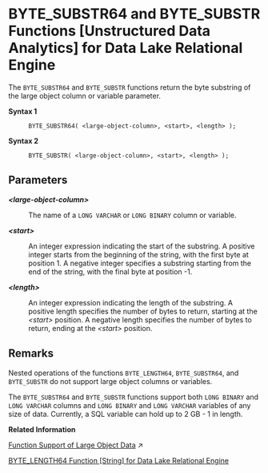 <!-- loioa604206f84f2101583baba4af8324641 -->

# BYTE\_SUBSTR64 and BYTE\_SUBSTR Functions \[Unstructured Data Analytics\] for Data Lake Relational Engine

The `BYTE_SUBSTR64` and `BYTE_SUBSTR` functions return the byte substring of the large object column or variable parameter.




<dl>
<dt><b>

Syntax 1

</b></dt>
<dd>

```
BYTE_SUBSTR64( <large-object-column>, <start>, <length> );
```



</dd><dt><b>

Syntax 2

</b></dt>
<dd>

```
BYTE_SUBSTR( <large-object-column>, <start>, <length> );
```



</dd>
</dl>



<a name="loioa604206f84f2101583baba4af8324641__iq_iquda_166"/>

## Parameters


<dl>
<dt><b>

*<large-object-column\>*

</b></dt>
<dd>

The name of a `LONG VARCHAR` or `LONG BINARY` column or variable.



</dd><dt><b>

*<start\>*

</b></dt>
<dd>

An integer expression indicating the start of the substring. A positive integer starts from the beginning of the string, with the first byte at position 1. A negative integer specifies a substring starting from the end of the string, with the final byte at position -1.



</dd><dt><b>

*<length\>*

</b></dt>
<dd>

An integer expression indicating the length of the substring. A positive length specifies the number of bytes to return, starting at the *<start\>* position. A negative length specifies the number of bytes to return, ending at the *<start\>* position.



</dd>
</dl>



<a name="loioa604206f84f2101583baba4af8324641__iq_iquda_167"/>

## Remarks

Nested operations of the functions `BYTE_LENGTH64`, `BYTE_SUBSTR64`, and `BYTE_SUBSTR` do not support large object columns or variables.

The `BYTE_SUBSTR64` and `BYTE_SUBSTR` functions support both `LONG BINARY` and `LONG VARCHAR` columns and `LONG BINARY` and `LONG VARCHAR` variables of any size of data. Currently, a SQL variable can hold up to 2 GB - 1 in length.

**Related Information**  


[Function Support of Large Object Data](https://help.sap.com/viewer/a8937bea84f21015a80bc776cf758d50/2024_3_QRC/en-US/a60363a384f21015a7f7bc6286516522.html "Learn about the functions that support the LONG BINARY and LONG VARCHAR data types.") :arrow_upper_right:

[BYTE\_LENGTH64 Function \[String\] for Data Lake Relational Engine](byte-length64-function-string-for-data-lake-relational-engine-a538947.md "BYTE_LENGTH64 returns an unsigned 64-bit value containing the byte length of the LONG BINARY column parameter.")

